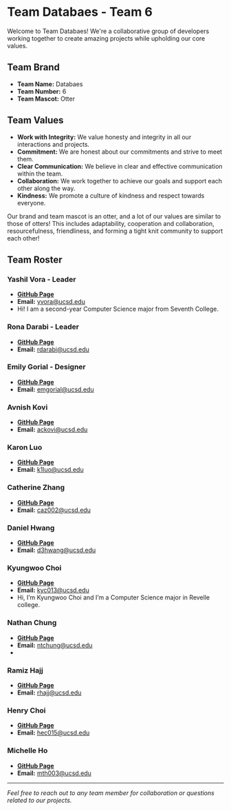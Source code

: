 # Team Databaes - Team 6

Welcome to Team Databaes! We're a collaborative group of developers working together to create amazing projects while upholding our core values.

## Team Brand

- **Team Name:** Databaes
- **Team Number:** 6
- **Team Mascot:** Otter

## Team Values

- **Work with Integrity:** We value honesty and integrity in all our interactions and projects.
- **Commitment:** We are honest about our commitments and strive to meet them.
- **Clear Communication:** We believe in clear and effective communication within the team.
- **Collaboration:** We work together to achieve our goals and support each other along the way.
- **Kindness:** We promote a culture of kindness and respect towards everyone.

Our brand and team mascot is an otter, and a lot of our values are similar to those of otters! This includes adaptability, cooperation and collaboration, resourcefulness, friendliness, and forming a tight knit community to support each other!

## Team Roster

### Yashil Vora - Leader
- [**GitHub Page**](https://yashilvora19.github.io/cse110_week1/)
- **Email:** yvora@ucsd.edu
- Hi! I am a second-year Computer Science major from Seventh College.

### Rona Darabi - Leader
- [**GitHub Page**](https://github.com/ronadarabi)
- **Email:** rdarabi@ucsd.edu

### Emily Gorial - Designer
- [**GitHub Page**](https://github.com/emilygorial1)
- **Email:** emgorial@ucsd.edu

### Avnish Kovi
- [**GitHub Page**](https://github.com/avikovi)
- **Email:** ackovi@ucsd.edu

### Karon Luo
- [ **GitHub Page**](https://github.com/karonlan)
- **Email:** k1luo@ucsd.edu

### Catherine Zhang
- [**GitHub Page**](https://github.com/caz002)
- **Email:** caz002@ucsd.edu

### Daniel Hwang
- [**GitHub Page**](https://github.com/de-hwang)
- **Email:** d3hwang@ucsd.edu

### Kyungwoo Choi
- [**GitHub Page**](https://kyc013.github.io/Lab1/)
- **Email:** kyc013@ucsd.edu
- Hi, I’m Kyungwoo Choi and I’m a Computer Science major in Revelle college.

### Nathan Chung
- [**GitHub Page**](https://github.com/nathantzchung)
- **Email:** ntchung@ucsd.edu
- 

### Ramiz Hajj
- [**GitHub Page**](https://github.com/ramizhajj1)
- **Email:** rhajj@ucsd.edu

### Henry Choi
- [**GitHub Page**](https://github.com/hc225)
- **Email:** hec015@ucsd.edu

### Michelle Ho
- [**GitHub Page**](https://github.com/mho04)
- **Email:** mth003@ucsd.edu

---
*Feel free to reach out to any team member for collaboration or questions related to our projects.* 
